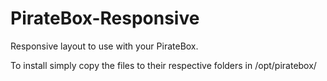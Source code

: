 PirateBox-Responsive
====================

Responsive layout to use with your PirateBox.

To install simply copy the files to their respective folders in /opt/piratebox/

